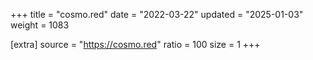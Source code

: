+++
title = "cosmo.red"
date = "2022-03-22"
updated = "2025-01-03"
weight = 1083

[extra]
source = "https://cosmo.red"
ratio = 100
size = 1
+++
